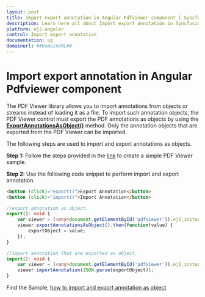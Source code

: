 ```yaml
---
layout: post
title: Import export annotation in Angular Pdfviewer component | Syncfusion
description: Learn here all about Import export annotation in Syncfusion Angular Pdfviewer component of Syncfusion Essential JS 2 and more.
platform: ej2-angular
control: Import export annotation 
documentation: ug
domainurl: ##DomainURL##
---
```


# Import export annotation in Angular Pdfviewer component

The PDF Viewer library allows you to import annotations from objects or streams instead of loading it as a file. To import such annotation objects, the PDF Viewer control must export the PDF annotations as objects by using the [**ExportAnnotationsAsObject()**](https://ej2.syncfusion.com/angular/documentation/api/pdfviewer/#exportannotationsasobject) method. Only the annotation objects that are exported from the PDF Viewer can be imported.

The following steps are used to import and export annotations as objects.

**Step 1:** Follow the steps provided in the [link](https://ej2.syncfusion.com/angular/documentation/pdfviewer/getting-started/) to create a simple PDF Viewer sample.

**Step 2:** Use the following code snippet to perform import and export annotation.

```html
<button (click)="export()">Export Annotation</button>
<button (click)="import()">Import Annotation</button>
```

```ts
//export annotation as object.
export(): void {
    var viewer = (<any>document.getElementById('pdfViewer')).ej2_instances[0];
    viewer.exportAnnotationsAsObject().then(function(value) {
        exportObject = value;
    });
}

//import annotation that are exported as object.
import(): void {
    var viewer = (<any>document.getElementById('pdfViewer')).ej2_instances[0];
    viewer.importAnnotation(JSON.parse(exportObject));
}
```

Find the Sample, [how to import and export annotation as object](https://stackblitz.com/edit/angular-yzgy7n?file=app.component.html)